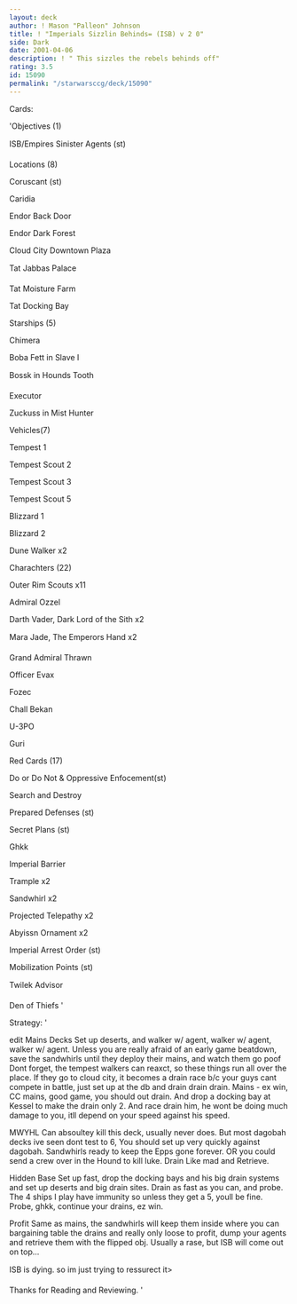 ```yaml
---
layout: deck
author: ! Mason "Palleon" Johnson
title: ! "Imperials Sizzlin Behinds= (ISB) v 2 0"
side: Dark
date: 2001-04-06
description: ! " This sizzles the rebels behinds off"
rating: 3.5
id: 15090
permalink: "/starwarsccg/deck/15090"
---
```

Cards: 

'Objectives (1) 

ISB/Empires Sinister Agents (st) 


Locations (8) 


Coruscant (st) 

Caridia 

Endor Back Door 

Endor Dark Forest 

Cloud City Downtown Plaza 

Tat Jabbas Palace 

Tat Moisture Farm 

Tat Docking Bay 



Starships (5) 


Chimera 

Boba Fett in Slave I 

Bossk in Hounds Tooth 

Executor 

Zuckuss in Mist Hunter 


Vehicles(7) 


Tempest 1 

Tempest Scout 2 

Tempest Scout 3 

Tempest Scout 5 

Blizzard 1 

Blizzard 2 

Dune Walker x2 


Charachters (22) 


Outer Rim Scouts x11 

Admiral Ozzel 

Darth Vader, Dark Lord of the Sith x2 

Mara Jade, The Emperors Hand x2 

Grand Admiral Thrawn 

Officer Evax 

Fozec 

Chall Bekan 

U-3PO 

Guri 



Red Cards (17) 


Do or Do Not & Oppressive Enfocement(st) 

Search and Destroy 

Prepared Defenses (st) 

Secret Plans (st) 

Ghkk 

Imperial Barrier 

Trample x2 

Sandwhirl x2 

Projected Telepathy x2 

Abyissn Ornament x2 

Imperial Arrest Order (st) 

Mobilization Points (st) 

Twilek Advisor 

Den of Thiefs  '

Strategy: '

 
edit Mains Decks Set up deserts, and walker w/ agent, walker w/ agent, walker w/ agent. Unless you are really afraid of an early game beatdown, save the sandwhirls until they deploy their mains, and watch them go poof Dont forget, the tempest walkers can reaxct, so these things run all over the place. If they go to cloud city, it becomes a drain race b/c your guys cant compete in battle, just set up at the db and drain drain drain. Mains - ex win, CC mains, good game, you should out drain. And drop a docking bay at Kessel to make the drain only 2. And race drain him, he wont be doing much damage to you, itll depend on your speed against his speed. 


MWYHL Can absoultey kill this deck, usually never does. But most dagobah decks ive seen dont test to 6, You should set up very quickly against dagobah. Sandwhirls ready to keep the Epps gone forever. OR you could send a crew over in the Hound to kill luke. Drain Like mad and Retrieve. 


Hidden Base Set up fast, drop the docking bays and his big drain systems and set up deserts and big drain sites. Drain as fast as you can, and probe. The 4 ships I play have immunity so unless they get a 5, youll be fine. Probe, ghkk, continue your drains, ez win. 


Profit Same as mains, the sandwhirls will keep them inside where you can bargaining table the drains and really only loose to profit, dump your agents and retrieve them with the flipped obj. Usually a rase, but ISB will come out on top... 


ISB is dying. so im just trying to ressurect it> 


Thanks for Reading and Reviewing.   '
